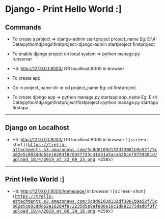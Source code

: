 # Django - Print Hello World :] 


## Commands

- To create a project
=> django-admin startproject project_name
Eg: E:\4-Data\python\django\firstproject>django-admin startproject firstproject

- To enable django project on local system
=> python manage.py runserver
- Hit: http://127.0.0.1:8000/ OR localhost:8000 in browser


- To create app 
- Go in project_name dir
=> cd project_name
Eg: cd firstproject
- To create django app
=> python manage.py startapp app_name
Eg: E:\4-Data\python\django\firstproject\firstproject>python manage.py startapp firstapp


---
## Django on Localhost 
- Hit: http://127.0.0.1:8000/ OR localhost:8000 in browser
<kbd>![screen-shot](https://trello-attachments.s3.amazonaws.com/5c8d0103d132df3081b9a52f/5cb82e5c083ddc62e16284f8/834f725c41d51a5acab20cef8f59261d/upload_18/4/2019_at_22_09_23.png =250x)</kbd>

---
## Print Hello World :]
- Hit: http://127.0.0.1:8000/homepage/ in browser
<kbd>![screen-shot](https://trello-attachments.s3.amazonaws.com/5c8d0103d132df3081b9a52f/5cb82e5c083ddc62e16284f8/2235d5e9afe88e16c1da82375ded6f3f/upload_19/4/2019_at_00_34_18.png =250x)</kbd>